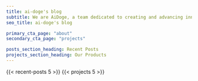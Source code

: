 ```yaml
---
title: ai-doge's blog
subtitle: We are AiDoge, a team dedicated to creating and advancing innovative AI applications for mobile devices. Our mission is to bring the power and potential of AI into everyone's hands.
seo_title: ai-doge's blog

primary_cta_page: "about"
secondary_cta_page: "projects"

posts_section_heading: Recent Posts
projects_section_heading: Our Products
---
```


{{< recent-posts 5 >}}
{{< projects 5 >}}

